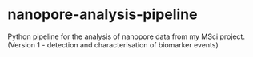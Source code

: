 # nanopore-analysis-pipeline
Python pipeline for the analysis of nanopore data from my MSci project. (Version 1 - detection and characterisation of biomarker events)

